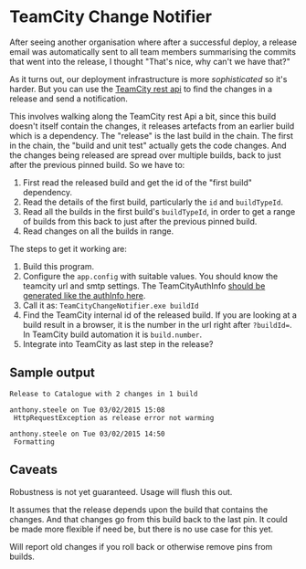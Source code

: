 # TeamCity Change Notifier

After seeing another organisation where after a successful deploy, a release email was automatically sent to all team members summarising the commits that went into the release, I thought "That's nice, why can't we have that?"

As it turns out, our deployment infrastructure is more *sophisticated* so it's harder. But you can use the [TeamCity rest api](https://confluence.jetbrains.com/display/TCD8/REST+API) to find the changes in a release and send a notification. 

This involves walking along the TeamCity rest Api a bit, since this build doesn't itself contain the changes, it releases artefacts from an earlier build which is a dependency. The "release" is the last build in the chain. The first in the chain, the "build and unit test" actually gets the code changes. And the changes being released are spread over multiple builds, back to just after the previous pinned build. So we have to:  

1. First read the released build and get the id of the "first build" dependency.
2. Read the details of the  first build, particularly the `id` and `buildTypeId`.
3. Read all the builds in the first build's `buildTypeId`, in order to get a range of builds from this back to just after the previous pinned build.
4. Read changes on all the builds in range.

The steps to get it working are:  
1.  Build this program.  
2.  Configure the `app.config` with suitable values. You should know the teamcity url and smtp settings. The TeamCityAuthInfo [should be generated like the authInfo here](http://stackoverflow.com/a/13706696/5599).
3.  Call it as: `TeamCityChangeNotifier.exe buildId`  
4. Find the TeamCity internal id of the released build. If you are looking at a build result in a browser, it is the number in the url right after `?buildId=`. In  TeamCity build automation it is `build.number`.  
5. Integrate into TeamCity as last step in the release?
 

## Sample output

```
Release to Catalogue with 2 changes in 1 build

anthony.steele on Tue 03/02/2015 15:08
 HttpRequestException as release error not warming

anthony.steele on Tue 03/02/2015 14:50
 Formatting
```

## Caveats

Robustness is not yet guaranteed. Usage will flush this out.

It assumes that the release depends upon the build that contains the changes. And that changes go from this build back to the last pin. It could be made more flexible if need be, but there is no use case for this yet.

Will report old changes if you roll back or otherwise remove pins from builds.